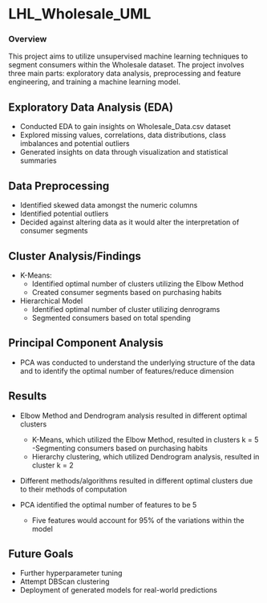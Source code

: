 # LHL_Wholesale_UML

### Overview
This project aims to utilize unsupervised machine learning techniques to segment consumers within the Wholesale dataset. The project involves three main parts: exploratory data analysis, preprocessing and feature engineering, and training a machine learning model. 

## Exploratory Data Analysis (EDA)

- Conducted EDA to gain insights on Wholesale_Data.csv dataset
- Explored missing values, correlations, data distributions, class imbalances and potential outliers
- Generated insights on data through visualization and statistical summaries

## Data Preprocessing

- Identified skewed data amongst the numeric columns
- Identified potential outliers
- Decided against altering data as it would alter the interpretation of consumer segments

## Cluster Analysis/Findings

- K-Means:
    - Identified optimal number of clusters utilizing the Elbow Method
    - Created consumer segments based on purchasing habits
- Hierarchical Model
    - Identified optimal number of cluster utilizing denrograms
    - Segmented consumers based on total spending

## Principal Component Analysis
- PCA was conducted to understand the underlying structure of the data and to identify the optimal number of features/reduce dimension

## Results
- Elbow Method and Dendrogram analysis resulted in different optimal clusters
    - K-Means, which utilized the Elbow Method, resulted in clusters k = 5
        -Segmenting consumers based on purchasing habits
    - Hierarchy clustering, which utilized Dendrogram analysis, resulted in cluster k = 2

- Different methods/algorithms resulted in different optimal clusters due to their methods of computation 
- PCA identified the optimal number of features to be 5
    - Five features would account for 95% of the variations within the model

## Future Goals
- Further hyperparameter tuning
- Attempt DBScan clustering 
- Deployment of generated models for real-world predictions
